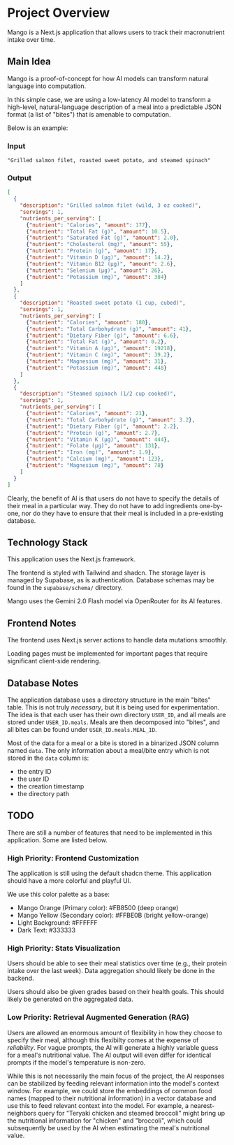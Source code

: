 # Project Overview

Mango is a Next.js application that allows users to track their macronutrient
intake over time.

## Main Idea

Mango is a proof-of-concept for how AI models can transform natural language
into computation.

In this simple case, we are using a low-latency AI model to transform a
high-level, natural-language description of a meal into a predictable JSON
format (a list of "bites") that is amenable to computation.

Below is an example:

### Input

`"Grilled salmon filet, roasted sweet potato, and steamed spinach"`

### Output

```json
[
  {
    "description": "Grilled salmon filet (wild, 3 oz cooked)",
    "servings": 1,
    "nutrients_per_serving": [
      {"nutrient": "Calories", "amount": 177},
      {"nutrient": "Total Fat (g)", "amount": 10.5},
      {"nutrient": "Saturated Fat (g)", "amount": 2.0},
      {"nutrient": "Cholesterol (mg)", "amount": 55},
      {"nutrient": "Protein (g)", "amount": 17},
      {"nutrient": "Vitamin D (μg)", "amount": 14.2},
      {"nutrient": "Vitamin B12 (μg)", "amount": 2.6},
      {"nutrient": "Selenium (μg)", "amount": 26},
      {"nutrient": "Potassium (mg)", "amount": 384}
    ]
  },
  {
    "description": "Roasted sweet potato (1 cup, cubed)",
    "servings": 1,
    "nutrients_per_serving": [
      {"nutrient": "Calories", "amount": 180},
      {"nutrient": "Total Carbohydrate (g)", "amount": 41},
      {"nutrient": "Dietary Fiber (g)", "amount": 6.6},
      {"nutrient": "Total Fat (g)", "amount": 0.2},
      {"nutrient": "Vitamin A (μg)", "amount": 19218},
      {"nutrient": "Vitamin C (mg)", "amount": 39.2},
      {"nutrient": "Magnesium (mg)", "amount": 31},
      {"nutrient": "Potassium (mg)", "amount": 448}
    ]
  },
  {
    "description": "Steamed spinach (1/2 cup cooked)",
    "servings": 1,
    "nutrients_per_serving": [
      {"nutrient": "Calories", "amount": 21},
      {"nutrient": "Total Carbohydrate (g)", "amount": 3.2},
      {"nutrient": "Dietary Fiber (g)", "amount": 2.2},
      {"nutrient": "Protein (g)", "amount": 2.7},
      {"nutrient": "Vitamin K (μg)", "amount": 444},
      {"nutrient": "Folate (μg)", "amount": 131},
      {"nutrient": "Iron (mg)", "amount": 1.9},
      {"nutrient": "Calcium (mg)", "amount": 123},
      {"nutrient": "Magnesium (mg)", "amount": 78}
    ]
  }
]
```

Clearly, the benefit of AI is that users do not have to specify the details of
their meal in a particular way. They do not have to add ingredients one-by-one,
nor do they have to ensure that their meal is included in a pre-existing
database.

## Technology Stack

This application uses the Next.js framework.

The frontend is styled with Tailwind and shadcn. The storage layer is managed
by Supabase, as is authentication. Database schemas may be found in the
`supabase/schema/` directory.

Mango uses the Gemini 2.0 Flash model via OpenRouter for its AI features.

## Frontend Notes

The frontend uses Next.js server actions to handle data mutations smoothly.

Loading pages must be implemented for important pages that require significant
client-side rendering.

## Database Notes

The application database uses a directory structure in the main "bites" table.
This is not truly *necessary*, but it is being used for experimentation. The
idea is that each user has their own directory `USER_ID`, and all meals are
stored under `USER_ID.meals`. Meals are then decomposed into "bites", and all
bites can be found under `USER_ID.meals.MEAL_ID`.

Most of the data for a meal or a bite is stored in a binarized JSON column named
`data`. The only information about a meal/bite entry which is not stored in the
`data` column is:
- the entry ID
- the user ID
- the creation timestamp
- the directory path

## TODO

There are still a number of features that need to be implemented in this
application. Some are listed below.

### High Priority: Frontend Customization

The application is still using the default shadcn theme. This application should
have a more colorful and playful UI.

We use this color palette as a base:
- Mango Orange (Primary color): #FB8500 (deep orange)
- Mango Yellow (Secondary color): #FFBE0B (bright yellow-orange)
- Light Background: #FFFFFF
- Dark Text: #333333

### High Priority: Stats Visualization

Users should be able to see their meal statistics over time (e.g., their
protein intake over the last week). Data aggregation should likely be done in
the backend.

Users should also be given grades based on their health goals. This should
likely be generated on the aggregated data.

### Low Priority: Retrieval Augmented Generation (RAG)

Users are allowed an enormous amount of flexibility in how they choose to
specify their meal, although this flexibilty comes at the expense of
*reliability*. For vague prompts, the AI will generate a highly variable guess
for a meal's nutritional value. The AI output will even differ for identical
prompts if the model's temperature is non-zero.

While this is not necessarily the main focus of the project, the AI responses
can be stabilized by feeding relevant information into the model's context
window. For example, we could store the embeddings of common food names (mapped
to their nutritional information) in a vector database and use this to feed
relevant context into the model. For example, a nearest-neighbors query for
"Teryaki chicken and steamed broccoli" might bring up the nutritional
information for "chicken" and "broccoli", which could subsequently be used by
the AI when estimating the meal's nutritional value.
